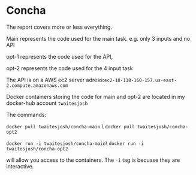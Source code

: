 # Concha

The report covers more or less everything.

Main represents the code used for the main task. e.g. only 3 inputs and no API


opt-1 represents the code used for the API, 


opt-2 represents the code used for the 4 input task

The API is on a AWS ec2 server adress:`ec2-18-118-160-157.us-east-2.compute.amazonaws.com`

Docker containers storing the code for main and opt-2 are located in my docker-hub account `twaitesjosh`

The commands:

` docker pull twaitesjosh/concha-main ` \ ` docker pull twaitesjosh/concha-opt2 ` 

` docker run -i twaitesjosh/concha-main `\ `docker run -i twaitesjosh/concha-opt2` 

will allow you access to the containers. The `-i` tag is becuase they are interactive.

